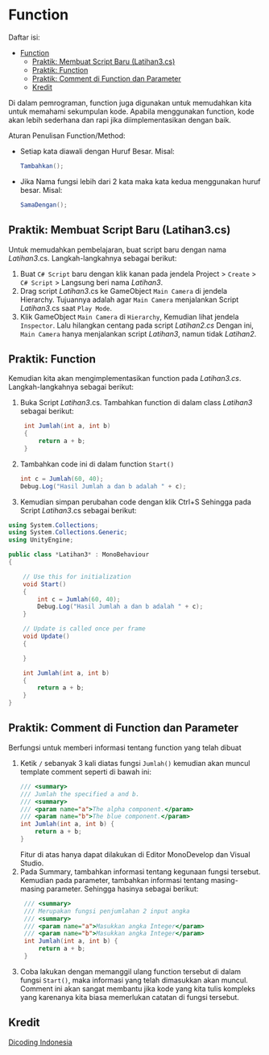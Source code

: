 # Function

Daftar isi:
- [Function](#function)
  - [Praktik: Membuat Script Baru (Latihan3.cs)](#praktik-membuat-script-baru-latihan3cs)
  - [Praktik: Function](#praktik-function)
  - [Praktik: Comment di Function dan Parameter](#praktik-comment-di-function-dan-parameter)
  - [Kredit](#kredit)

Di dalam pemrograman, function juga digunakan untuk memudahkan kita untuk memahami sekumpulan kode. Apabila menggunakan function, kode akan lebih sederhana dan rapi jika diimplementasikan dengan baik.

Aturan Penulisan Function/Method: 
- Setiap kata diawali dengan Huruf Besar. Misal:
    ```csharp 
    Tambahkan();
    ```
- Jika Nama fungsi lebih dari 2 kata maka kata kedua menggunakan huruf besar. Misal:
    ```csharp 
    SamaDengan();
    ```

## Praktik: Membuat Script Baru (Latihan3.cs)
Untuk memudahkan pembelajaran, buat script baru dengan nama *Latihan3*.cs. Langkah-langkahnya sebagai berikut:
1. Buat `C# Script` baru dengan klik kanan pada jendela Project > `Create` > `C# Script` > Langsung beri nama *Latihan3*.
2. Drag script *Latihan3*.cs ke GameObject `Main Camera` di jendela Hierarchy. Tujuannya adalah agar `Main Camera` menjalankan Script *Latihan3*.cs saat `Play Mode`.
3. Klik GameObject `Main Camera` di `Hierarchy`, Kemudian lihat jendela `Inspector`. Lalu hilangkan centang pada script *Latihan2.cs* Dengan ini, `Main Camera` hanya menjalankan script *Latihan3*, namun tidak *Latihan2*.

## Praktik: Function
Kemudian kita akan mengimplementasikan function pada *Latihan3.cs*.
Langkah-langkahnya sebagai berikut:
1. Buka Script *Latihan3*.cs. Tambahkan function di dalam class *Latihan3* sebagai berikut:
   ```csharp 
    int Jumlah(int a, int b)
    {
        return a + b;
    }
    ```
2. Tambahkan code ini di dalam function `Start()`
    ```csharp 
    int c = Jumlah(60, 40);
    Debug.Log("Hasil Jumlah a dan b adalah " + c);
    ```
3. Kemudian simpan perubahan code dengan klik Ctrl+S
Sehingga pada Script *Latihan3*.cs sebagai berikut:
```csharp 
using System.Collections;
using System.Collections.Generic;
using UnityEngine;

public class *Latihan3* : MonoBehaviour
{

    // Use this for initialization
    void Start()
    {
        int c = Jumlah(60, 40);
        Debug.Log("Hasil Jumlah a dan b adalah " + c);
    }

    // Update is called once per frame
    void Update()
    {

    }

    int Jumlah(int a, int b)
    {
        return a + b;
    }
}
```

## Praktik: Comment di Function dan Parameter
Berfungsi untuk memberi informasi tentang function yang telah dibuat
1. Ketik `/` sebanyak 3 kali diatas fungsi `Jumlah()` kemudian akan muncul template comment seperti di bawah ini:
    ```csharp
    /// <summary>
    /// Jumlah the specified a and b.
    /// <summary>
    /// <param name="a">The alpha component.</param>
    /// <param name="b">The blue component.</param>
    int Jumlah(int a, int b) {
        return a + b;
    }
    ```
    Fitur di atas hanya dapat dilakukan di Editor MonoDevelop dan Visual Studio.
2. Pada Summary, tambahkan informasi tentang kegunaan fungsi tersebut. Kemudian pada parameter, tambahkan informasi tentang masing-masing parameter. Sehingga hasinya sebagai berikut:
   ```csharp
    /// <summary>
    /// Merupakan fungsi penjumlahan 2 input angka
    /// <summary>
    /// <param name="a">Masukkan angka Integer</param>
    /// <param name="b">Masukkan angka Integer</param>
    int Jumlah(int a, int b) {
        return a + b;
    }
    ```
3. Coba lakukan dengan memanggil ulang function tersebut di dalam fungsi `Start()`, maka informasi yang telah dimasukkan akan muncul. Comment ini akan sangat membantu jika kode yang kita tulis kompleks yang karenanya kita biasa memerlukan catatan di fungsi tersebut.

## Kredit
[Dicoding Indonesia](https://www.dicoding.com/)